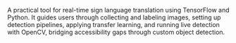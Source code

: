 A practical tool for real-time sign language translation using TensorFlow and Python. It guides users through collecting and labeling images, setting up detection pipelines, applying transfer learning, and running live detection with OpenCV, bridging accessibility gaps through custom object detection.
